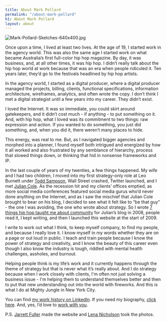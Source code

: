 ```yaml
---
title: About Mark Pollard
permalink: "/about-mark-pollard"
h1: About Mark Pollard
layout: about
---
```


![Mark-Pollard-Sketches-640x400.jpg](/uploads/Mark-Pollard-Sketches-640x400.jpg)

Once upon a time, I lived at least two lives. At the age of 19, I started work in the agency world. This was also the same age I started work on what became Australia’s first full-color hip hop magazine. By day, it was business, and, at all other times, it was hip hop. I didn’t really talk about the hip hop world at work because that was an era when people ridiculed it. Ten years later, they’d go to the festivals headlined by hip hop artists.

In the agency world, I started as a digital producer, where a digital producer managed the projects, billing, clients, functional specifications, information architecture, wireframes, analytics, and often wrote the copy. I don’t think I met a digital strategist until a few years into my career. They didn’t exist.

I loved the Internet. It was so immediate, you could skirt around gatekeepers, and it didn’t cost much - if anything - to put something on it. And, with hip hop, what I loved was its commitment to two things: raw expression and action. If you wanted to do something, you just did something, and, when you did it, there weren’t many places to hide.

This energy, was real to me. But, as I navigated bigger agencies and morphed into a planner, I found myself both intrigued and energized by how it all worked and also frustrated by any semblance of hierarchy, process that slowed things down, or thinking that hid in nonsense frameworks and IP.

In the last couple of years of my twenties, a few things happened. My wife and I had two children, I moved into my first strategy-only role at Leo Burnett under [Todd Sampson](http://toddsampson.com.au/), Wall Street crashed, Twitter launched, and I met [Julian Cole](https://twitter.com/juliancole). As the recession hit and my clients’ offices emptied, as more social media conferences featured social media gurus who’d never done anything on the Internet, and as I saw the mischief that Julian Cole brought to bear on his blog, I decided to see what it felt like to “be that guy” - the one I was avoiding, the one who wrote about strategy. So I wrote [7 things hip hop taught me about community](http://adspace-pioneers.blogspot.com/2008/12/7-things-hip-hop-taught-me-about.html) for Julian’s blog in 2008, people read it, I kept writing, and then I launched this website at the start of 2009.

I write to work out what I think, to keep myself company, to find my people, and because I really love it. I know myself in my words whether they are on a page or out loud in public. I teach and train people because I know the power of strategy and creativity, and I know the beauty of this career even though I also know the industry is tough, riddled with mental health challenges, assholes, and burnout.

Helping people think is my life’s work and it currently happens through the theme of strategy but that is never what it’s really about. And I do strategy because when I work closely with clients, I'm often not just solving a business issue - I'm helping them to understand themselves better and then to put that new understanding out into the world with fireworks.  And this is what I do at Mighty Jungle in New York City.

You can find [my work history on LinkedIn](https://www.linkedin.com/in/markpollardstrategist/).
If you need my biography, [click here](biography/).
And, yes, I’d love to [work with you](/work-with-me/).

P.S. [Jarrett Fuller](http://jarrettfuller.com/) made the website and [Lena Nicholson](http://www.lenanicholson.com/) took the photos.